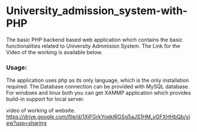 # University_admission_system-with-PHP

The basic PHP backend based web application which contains the basic functionalities related to University Admmision System.
The Link for the Video of the working is available below.

### Usage:
The application uses php as its only language, which is the only installation required.
The Database connection can be provided with MySQL database.
For windows and linux both you can get XAMMP application which provides build-in support for local server. 


video of working of website.
https://drive.google.com/file/d/1XiFGrkYoeklRGSg5aJS1HM_yGFXHHbQb/view?usp=sharing
